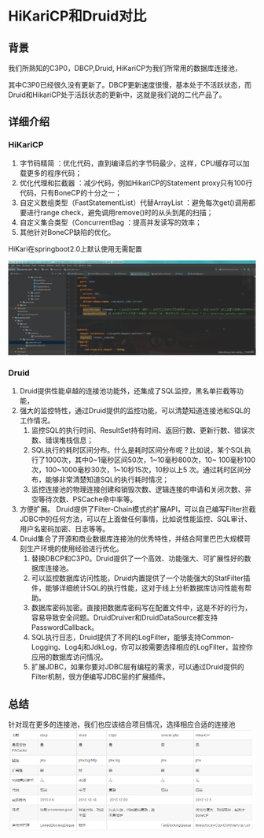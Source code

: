 # HiKariCP和Druid对比

## 背景

我们所熟知的C3P0，DBCP,Druid, HiKariCP为我们所常用的数据库连接池，

其中C3P0已经很久没有更新了。DBCP更新速度很慢，基本处于不活跃状态，而Druid和HikariCP处于活跃状态的更新中，这就是我们说的二代产品了。

## 详细介绍

### HiKariCP

1. 字节码精简 ：优化代码，直到编译后的字节码最少，这样，CPU缓存可以加载更多的程序代码；
2. 优化代理和拦截器 ：减少代码，例如HikariCP的Statement proxy只有100行代码，只有BoneCP的十分之一；
3. 自定义数组类型（FastStatementList）代替ArrayList ：避免每次get()调用都要进行range check，避免调用remove()时的从头到尾的扫描；
4. 自定义集合类型（ConcurrentBag ：提高并发读写的效率；
5. 其他针对BoneCP缺陷的优化。

HiKari在springboot2.0上默认使用无需配置

![img.png](../../static/img/Database/img.png)

### Druid

1. Druid提供性能卓越的连接池功能外，还集成了SQL监控，黑名单拦截等功能，
2. 强大的监控特性，通过Druid提供的监控功能，可以清楚知道连接池和SQL的工作情况。
    1. 监控SQL的执行时间、ResultSet持有时间、返回行数、更新行数、错误次数、错误堆栈信息；
    2. SQL执行的耗时区间分布。什么是耗时区间分布呢？比如说，某个SQL执行了1000次，其中0~1毫秒区间50次，1~10毫秒800次，10~
       100毫秒100次，100~1000毫秒30次，1~10秒15次，10秒以上5
       次。通过耗时区间分布，能够非常清楚知道SQL的执行耗时情况；
    3. 监控连接池的物理连接创建和销毁次数、逻辑连接的申请和关闭次数、非空等待次数、PSCache命中率等。
3. 方便扩展。
   Druid提供了Filter-Chain模式的扩展API，可以自己编写Filter拦截JDBC中的任何方法，可以在上面做任何事情，比如说性能监控、SQL审计、用户名密码加密、日志等等。
4. Druid集合了开源和商业数据库连接池的优秀特性，并结合阿里巴巴大规模苛刻生产环境的使用经验进行优化。
    1. 替换DBCP和C3P0。Druid提供了一个高效、功能强大、可扩展性好的数据库连接池。
    2. 可以监控数据库访问性能，Druid内置提供了一个功能强大的StatFilter插件，能够详细统计SQL的执行性能，这对于线上分析数据库访问性能有帮助。
    3. 数据库密码加密。直接把数据库密码写在配置文件中，这是不好的行为，容易导致安全问题。DruidDruiver和DruidDataSource都支持PasswordCallback。
    4. SQL执行日志，Druid提供了不同的LogFilter，能够支持Common-Logging、Log4j和JdkLog，你可以按需要选择相应的LogFilter，监控你应用的数据库访问情况。
    5. 扩展JDBC，如果你要对JDBC层有编程的需求，可以通过Druid提供的Filter机制，很方便编写JDBC层的扩展插件。

## 总结

针对现在更多的连接池，我们也应该结合项目情况，选择相应合适的连接池
![img_1.png](../../static/img/Database/img_1.png)
